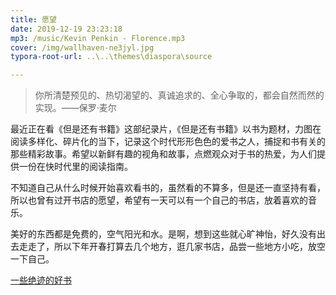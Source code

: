 ```yaml
---
title: 愿望
date: 2019-12-19 23:23:18
mp3: /music/Kevin Penkin - Florence.mp3
cover: /img/wallhaven-ne3jyl.jpg
typora-root-url: ..\..\themes\diaspora\source

---
```


> 你所清楚预见的、热切渴望的、真诚追求的、全心争取的，都会自然而然的实现。——保罗·麦尔

最近正在看《但是还有书籍》这部纪录片，《但是还有书籍》以书为题材，力图在阅读多样化、碎片化的当下，记录这个时代形形色色的爱书之人，捕捉和书有关的那些精彩故事。希望以新鲜有趣的视角和故事，点燃观众对于书的热爱，为人们提供一份在快时代里的阅读指南。

不知道自己从什么时候开始喜欢看书的，虽然看的不算多，但是还一直坚持有看，所以也曾有过开书店的愿望，希望有一天可以有一个自己的书店，放着喜欢的音乐。

美好的东西都是免费的，空气阳光和水。是啊，想到这些就心旷神怡，好久没有出去走走了，所以下年开春打算去几个地方，逛几家书店，品尝一些地方小吃，放空一下自己。





[一些绝迹的好书](https://mp.weixin.qq.com/s/fhhKxG7n_q8lp9k1XdTA4Q)